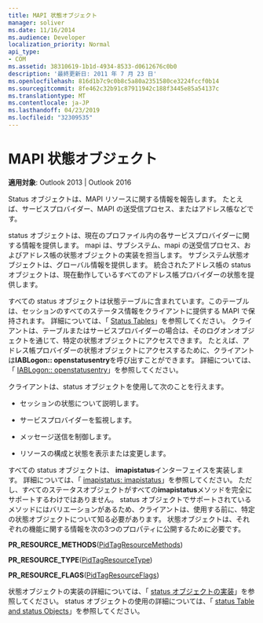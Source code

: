 ```yaml
---
title: MAPI 状態オブジェクト
manager: soliver
ms.date: 11/16/2014
ms.audience: Developer
localization_priority: Normal
api_type:
- COM
ms.assetid: 38310619-1b1d-4934-8533-d0612676c0b0
description: '最終更新日: 2011 年 7 月 23 日'
ms.openlocfilehash: 816d1b7c9c0b8c5a80a2351580ce3224fccf0b14
ms.sourcegitcommit: 8fe462c32b91c87911942c188f3445e85a54137c
ms.translationtype: MT
ms.contentlocale: ja-JP
ms.lasthandoff: 04/23/2019
ms.locfileid: "32309535"
---
```

# <a name="mapi-status-objects"></a>MAPI 状態オブジェクト

  
  
**適用対象**: Outlook 2013 | Outlook 2016 
  
Status オブジェクトは、MAPI リソースに関する情報を報告します。 たとえば、サービスプロバイダー、MAPI の送受信プロセス、またはアドレス帳などです。
  
status オブジェクトは、現在のプロファイル内の各サービスプロバイダーに関する情報を提供します。 mapi は、サブシステム、mapi の送受信プロセス、およびアドレス帳の状態オブジェクトの実装を担当します。 サブシステム状態オブジェクトは、グローバル情報を提供します。 統合されたアドレス帳の status オブジェクトは、現在動作しているすべてのアドレス帳プロバイダーの状態を提供します。
  
すべての status オブジェクトは状態テーブルに含まれています。このテーブルは、セッションのすべてのステータス情報をクライアントに提供する MAPI で保持されます。 詳細については、「 [Status Tables](status-tables.md)」を参照してください。 クライアントは、テーブルまたはサービスプロバイダーの場合は、そのログオンオブジェクトを通じて、特定の状態オブジェクトにアクセスできます。 たとえば、アドレス帳プロバイダーの状態オブジェクトにアクセスするために、クライアントは**IABLogon:: openstatusentry**を呼び出すことができます。 詳細については、「 [IABLogon:: openstatusentry](iablogon-openstatusentry.md)」を参照してください。
  
クライアントは、status オブジェクトを使用して次のことを行えます。
  
- セッションの状態について説明します。
    
- サービスプロバイダーを監視します。
    
- メッセージ送信を制御します。
    
- リソースの構成と状態を表示または変更します。
    
すべての status オブジェクトは、 **imapistatus**インターフェイスを実装します。 詳細については、「 [imapistatus: imapistatus](imapistatusimapiprop.md)」を参照してください。 ただし、すべてのステータスオブジェクトがすべての**imapistatus**メソッドを完全にサポートするわけではありません。 status オブジェクトでサポートされているメソッドにはバリエーションがあるため、クライアントは、使用する前に、特定の状態オブジェクトについて知る必要があります。 状態オブジェクトは、それぞれの機能に関する情報を次の3つのプロパティに公開するために必要です。 
  
 **PR_RESOURCE_METHODS**([PidTagResourceMethods](pidtagresourcemethods-canonical-property.md)) 
  
 **PR_RESOURCE_TYPE**([PidTagResourceType](pidtagresourcetype-canonical-property.md)) 
  
 **PR_RESOURCE_FLAGS**([PidTagResourceFlags](pidtagresourceflags-canonical-property.md)) 
  
状態オブジェクトの実装の詳細については、「 [status オブジェクトの実装](status-object-implementation.md)」を参照してください。 status オブジェクトの使用の詳細については、「 [status Table and status Objects](status-table-and-status-objects.md)」を参照してください。
  

